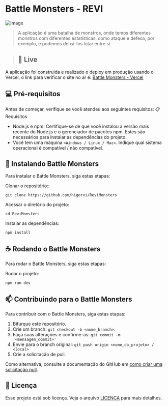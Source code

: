 # Battle Monsters - REVI

![image](https://github.com/user-attachments/assets/7ac42960-23b9-482a-86aa-45e2c94b4246)


> A aplicação é uma batalha de monstros, onde temos diferentes monstros com diferentes estatísticas, como ataque e defesa, por exemplo, e podemos deixá-los lutar entre si.


> ## 📡 Live

A aplicação foi construida e realizado o deploy em produção usando o Vercel, o link para verificar o site no ar é: [Battle Monsters - Vercel](https://revi-monsters.vercel.app/)

## 💻 Pré-requisitos

Antes de começar, verifique se você atendeu aos seguintes requisitos:
📋 Requisitos

- Node.js e npm: Certifique-se de que você instalou a versão mais recente do Node.js e o gerenciador de pacotes npm. Estes são necessários para instalar as dependências do projeto.
- Você tem uma máquina `<Windows / Linux / Mac>`. Indique qual sistema operacional é compatível / não compatível.

## 🚀 Instalando Battle Monsters

Para instalar o Battle Monsters, siga estas etapas:

Clonar o repositório::

```
git clone https://github.com/higorxi/ReviMonsters
```

Acessar o diretório do projeto:

```
cd ReviMonsters
```

Instalar as dependências:

```
npm install
```

## ☕ Rodando o Battle Monsters

Para rodar o Battle Monsters, siga estas etapas:

Rodar o projeto:

```
npm run dev
```

## 📫 Contribuindo para o Battle Monsters

Para contribuir com o Battle Monsters, siga estas etapas:

1. Bifurque este repositório.
2. Crie um branch: `git checkout -b <nome_branch>`.
3. Faça suas alterações e confirme-as: `git commit -m '<mensagem_commit>'`
4. Envie para o branch original: `git push origin <nome_do_projeto> / <local>`
5. Crie a solicitação de pull.

Como alternativa, consulte a documentação do GitHub em [como criar uma solicitação pull](https://help.github.com/en/github/collaborating-with-issues-and-pull-requests/creating-a-pull-request).

## 📝 Licença

Esse projeto está sob licença. Veja o arquivo [LICENÇA](LICENSE.md) para mais detalhes.
